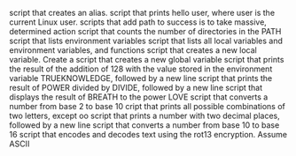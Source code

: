 script that creates an alias.
 script that prints hello user, where user is the current Linux user.
scripts that add  path to success is to take massive, determined action
script that counts the number of directories in the PATH
script that lists environment variables
script that lists all local variables and environment variables, and functions
script that creates a new local variable.
Create a script that creates a new global variable
 script that prints the result of the addition of 128 with the value stored in the environment variable TRUEKNOWLEDGE, followed by a new line
 script that prints the result of POWER divided by DIVIDE, followed by a new line
script that displays the result of BREATH to the power LOVE
script that converts a number from base 2 to base 10
cript that prints all possible combinations of two letters, except oo
 script that prints a number with two decimal places, followed by a new line
 script that converts a number from base 10 to base 16
script that encodes and decodes text using the rot13 encryption. Assume ASCII
